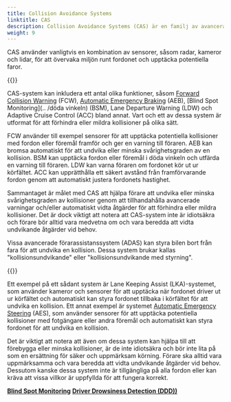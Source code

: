 ```yaml
---
title: Collision Avoidance Systems
linktitle: CAS
description: Collision Avoidance Systems (CAS) är en familj av avancerade förarassistanssystem utformade för att hjälpa förare att undvika kollisioner med andra fordon, fotgängare och föremål på vägen.
weight: 9
---
```

<!-- markdownlint-disable MD033 -->
CAS använder vanligtvis en kombination av sensorer, såsom radar, kameror och lidar, för att övervaka miljön runt fordonet och upptäcka potentiella faror.

{{<evkxdisplayaddarticle />}}

CAS-system kan inkludera ett antal olika funktioner, såsom [Forward Collision Warning](../forwardcollisionwarning) (FCW), [Automatic Emergency Braking](../automaticemergencybraking) (AEB), [Blind Spot Monitoring](.. /döda vinkeln) (BSM), Lane Departure Warning (LDW) och Adaptive Cruise Control (ACC) bland annat. Vart och ett av dessa system är utformat för att förhindra eller mildra kollisioner på olika sätt.

FCW använder till exempel sensorer för att upptäcka potentiella kollisioner med fordon eller föremål framför och ger en varning till föraren. AEB kan bromsa automatiskt för att undvika eller minska svårighetsgraden av en kollision. BSM kan upptäcka fordon eller föremål i döda vinkeln och utfärda en varning till föraren. LDW kan varna föraren om fordonet kör ut ur körfältet. ACC kan upprätthålla ett säkert avstånd från framförvarande fordon genom att automatiskt justera fordonets hastighet.

Sammantaget är målet med CAS att hjälpa förare att undvika eller minska svårighetsgraden av kollisioner genom att tillhandahålla avancerade varningar och/eller automatiskt vidta åtgärder för att förhindra eller mildra kollisioner. Det är dock viktigt att notera att CAS-system inte är idiotsäkra och förare bör alltid vara medvetna om och vara beredda att vidta undvikande åtgärder vid behov.

Vissa avancerade förarassistanssystem (ADAS) kan styra bilen bort från fara för att undvika en kollision. Dessa system brukar kallas "kollisionsundvikande" eller "kollisionsundvikande med styrning".

{{<evkxdisplayaddarticle />}}

Ett exempel på ett sådant system är Lane Keeping Assist (LKA)-systemet, som använder kameror och sensorer för att upptäcka när fordonet driver ut ur körfältet och automatiskt kan styra fordonet tillbaka i körfältet för att undvika en kollision. Ett annat exempel är systemet [Automatic Emergency Steering](../automaticemergencysteering/) (AES), som använder sensorer för att upptäcka potentiella kollisioner med fotgängare eller andra föremål och automatiskt kan styra fordonet för att undvika en kollision.

Det är viktigt att notera att även om dessa system kan hjälpa till att förebygga eller minska kollisioner, är de inte idiotsäkra och bör inte lita på som en ersättning för säker och uppmärksam körning. Förare ska alltid vara uppmärksamma och vara beredda att vidta undvikande åtgärder vid behov. Dessutom kanske dessa system inte är tillgängliga på alla fordon eller kan kräva att vissa villkor är uppfyllda för att fungera korrekt.

<div class="mt-3 mb-3">
    <a href="../blindspotmonitoring/" class="text-decoration-none text-black"><strong><i class="bi-arrow-left"></i> Blind Spot Monitoring</strong></a>
    <a href="../driverdrowsinessdetection/" class="text-decoration-none text-black float-end"><strong>Driver Drowsiness Detection (DDD)) <i class="bi-arrow-right"></i></strong></a>
</div>